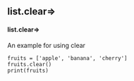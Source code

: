 ## list.clear=>
#### list.clear=>
An example for using clear
```
fruits = ['apple', 'banana', 'cherry']
fruits.clear()
print(fruits)
```